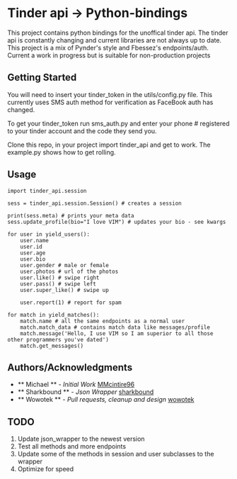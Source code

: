 # Tinder api -> Python-bindings

This project contains python bindings for the unoffical tinder api. The tinder api is constantly changing and current libraries are not always up to date. This project is a mix of Pynder's style and Fbessez's endpoints/auth. Current a work in progress but is suitable for non-production projects

## Getting Started

You will need to insert your tinder_token in the utils/config.py file. This currently uses SMS auth method for verification as FaceBook auth has changed.

To get your tinder_token run sms_auth.py and enter your phone # registered to your tinder account and the code they send you.

Clone this repo, in your project import tinder_api and get to work. The example.py shows how to get rolling.

## Usage

```
import tinder_api.session

sess = tinder_api.session.Session() # creates a session

print(sess.meta) # prints your meta data
sess.update_profile(bio="I love VIM") # updates your bio - see kwargs

for user in yield_users():
    user.name
    user.id
    user.age
    user.bio
    user.gender # male or female
    user.photos # url of the photos
    user.like() # swipe right
    user.pass() # swipe left
    user.super_like() # swipe up

    user.report(1) # report for spam

for match in yield_matches():
    match.name # all the same endpoints as a normal user
    match.match_data # contains match data like messages/profile
    match.message('Hello, I use VIM so I am superior to all those other programmers you've dated')
    match.get_messages()
```

## Authors/Acknowledgments
* ** Michael ** - *Initial Work* [MMcintire96](https://github.com/MMcintire96)
* ** Sharkbound ** - *Json Wrapper* [sharkbound](https://github.com/sharkbound)
* ** Wowotek ** - *Pull requests, cleanup and design* [wowotek](https://github.com/wowotek)


## TODO

1. Update json_wrapper to the newest version
2. Test all methods and more endpoints
3. Update some of the methods in session and user subclasses to the wrapper
4. Optimize for speed
